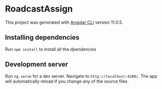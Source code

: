# RoadcastAssign

This project was generated with [Angular CLI](https://github.com/angular/angular-cli) version 11.0.5.

## Installing dependencies

Run `npm install` to install all the dpendencies

## Development server

Run `ng serve` for a dev server. Navigate to `http://localhost:4200/`. The app will automatically reload if you change any of the source files.
